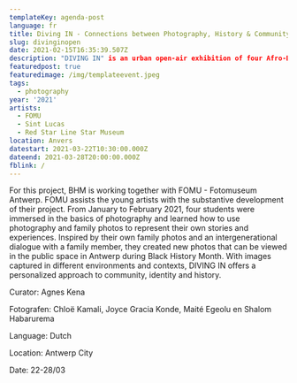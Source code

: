 ```yaml
---
templateKey: agenda-post
language: fr
title: Diving IN - Connections between Photography, History & Community
slug: divinginopen
date: 2021-02-15T16:35:39.507Z
description: "DIVING IN" is an urban open-air exhibition of four Afro-Belgian artists
featuredpost: true
featuredimage: /img/templateevent.jpeg
tags:
  - photography
year: '2021'
artists:
  - FOMU
  - Sint Lucas
  - Red Star Line Star Museum
location: Anvers
datestart: 2021-03-22T10:30:00.000Z
dateend: 2021-03-28T20:00:00.000Z
fblink: /
---
```



For this project, BHM is working together with FOMU - Fotomuseum Antwerp. FOMU assists the young artists with the substantive development of their project.
From January to February 2021, four students were immersed in the basics of photography and learned how to use photography and family photos to represent their own stories and experiences. Inspired by their own family photos and an intergenerational dialogue with a family member, they created new photos that can be viewed in the public space in Antwerp during Black History Month. With images captured in different environments and contexts, DIVING IN offers a personalized approach to community, identity and history.


Curator: Agnes Kena

Fotografen: Chloë Kamali, Joyce Gracia Konde, Maité Egeolu en Shalom Habarurema

Language: Dutch

Location: Antwerp City

Date: 22-28/03

